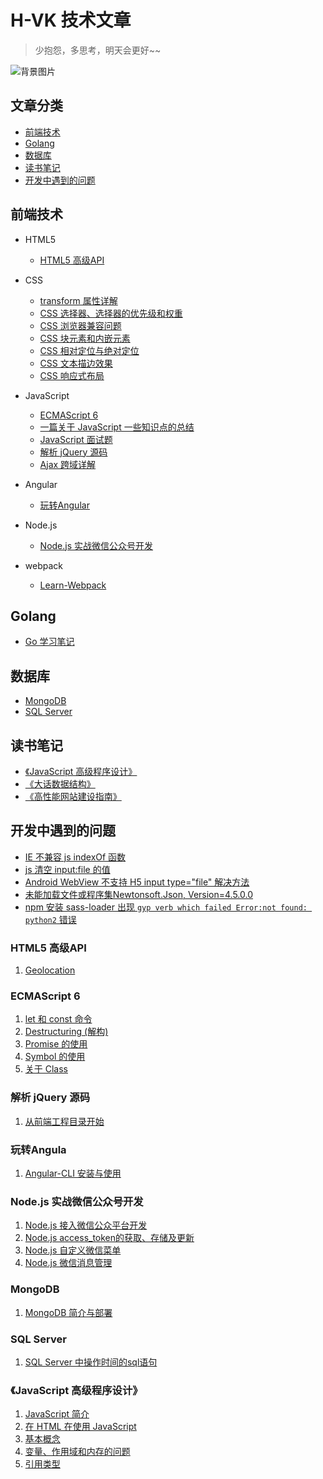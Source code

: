 # H-VK 技术文章  
> 少抱怨，多思考，明天会更好~~

![背景图片](https://github.com/SilenceHVK/Articles/raw/master/assets/images/bgImages/bg2.jpg)    
 
## 文章分类

- [前端技术](#user-content-前端技术) 
- [Golang](#user-content-golang)
- [数据库](#user-content-数据库)
- [读书笔记](#user-content-读书笔记)    
- [开发中遇到的问题](#user-content-开发中遇到的问题)

## 前端技术 

- HTML5
	- [HTML5 高级API](#user-content-html5-高级api) 
	
- CSS
	- [transform 属性详解](https://github.com/SilenceHVK/articles/issues/10)
	- [CSS 选择器、选择器的优先级和权重](https://github.com/SilenceHVK/articles/issues/19)
	- [CSS 浏览器兼容问题](https://github.com/SilenceHVK/articles/issues/23)
	- [CSS 块元素和内嵌元素](https://github.com/SilenceHVK/articles/issues/24)
	- [CSS 相对定位与绝对定位](https://github.com/SilenceHVK/articles/issues/25)
	- [CSS 文本描边效果](https://github.com/SilenceHVK/articles/issues/32)
	- [CSS 响应式布局](https://github.com/SilenceHVK/articles/issues/36)
	
- JavaScript
	- [ECMAScript 6](#ecmascript-6)
	- [一篇关于 JavaScript 一些知识点的总结](https://github.com/SilenceHVK/articles/issues/16)
	- [JavaScript 面试题](https://github.com/SilenceHVK/articles/issues/18)
	- [解析 jQuery 源码](#user-content-解析-jquery-源码)
	- [Ajax 跨域详解](https://github.com/SilenceHVK/articles/issues/35)
- Angular
	- [玩转Angular](#user-content-玩转angula)
- Node.js
	- [Node.js 实战微信公众号开发](#user-content-nodejs-实战微信公众号开发)	
- webpack
	- [Learn-Webpack](https://github.com/SilenceHVK/articles/issues/20)

## Golang

- [Go 学习笔记](https://github.com/SilenceHVK/articles/issues/37)

## 数据库

- [MongoDB](#mongodb)   
- [SQL Server](#sql-server)


## 读书笔记

- [《JavaScript 高级程序设计》](#javascript-高级程序设计)  
- [《大话数据结构》](https://github.com/SilenceHVK/articles/issues/38)
- [《高性能网站建设指南》](https://github.com/SilenceHVK/articles/issues/39)

## 开发中遇到的问题

- [IE 不兼容 js indexOf 函数](https://github.com/SilenceHVK/articles/issues/13)
- [js 清空 input:file 的值](https://github.com/SilenceHVK/articles/issues/14)
- [Android WebView 不支持 H5 input type="file" 解决方法](https://github.com/SilenceHVK/articles/issues/11)
- [未能加载文件或程序集Newtonsoft.Json, Version=4.5.0.0](https://github.com/SilenceHVK/articles/issues/12)
- [npm 安装 sass-loader 出现 ```gyp verb which failed Error:not found: python2``` 错误](https://github.com/SilenceHVK/articles/issues/40)

### HTML5 高级API

1. [Geolocation](https://github.com/SilenceHVK/articles/issues/33)

### ECMAScript 6

1. [let 和 const 命令](https://github.com/SilenceHVK/articles/issues/1)
2. [Destructuring (解构)](https://github.com/SilenceHVK/articles/issues/2)
3. [Promise 的使用](https://github.com/SilenceHVK/articles/issues/27)
4. [Symbol 的使用](https://github.com/SilenceHVK/articles/issues/28)
5. [关于 Class](https://github.com/SilenceHVK/articles/issues/30)

### 解析 jQuery 源码

1. [从前端工程目录开始](https://github.com/SilenceHVK/articles/issues/34)

### 玩转Angula 

1. [Angular-CLI 安装与使用](https://github.com/SilenceHVK/articles/issues/31)

### Node.js 实战微信公众号开发

1. [Node.js 接入微信公众平台开发](https://github.com/SilenceHVK/articles/issues/4)
2. [Node.js access_token的获取、存储及更新](https://github.com/SilenceHVK/articles/issues/5)
3. [Node.js 自定义微信菜单](https://github.com/SilenceHVK/articles/issues/6)
4. [Node.js 微信消息管理](https://github.com/SilenceHVK/articles/issues/7)

### MongoDB

1. [MongoDB 简介与部署](https://github.com/SilenceHVK/articles/issues/3)

### SQL Server  

1. [SQL Server 中操作时间的sql语句](https://github.com/SilenceHVK/articles/issues/17)

### 《JavaScript 高级程序设计》

1. [JavaScript 简介](https://github.com/SilenceHVK/articles/issues/8)
2. [在 HTML 在使用 JavaScript](https://github.com/SilenceHVK/articles/issues/9)
3. [基本概念](https://github.com/SilenceHVK/articles/issues/15)
4. [变量、作用域和内存的问题](https://github.com/SilenceHVK/articles/issues/22)
5. [引用类型](https://github.com/SilenceHVK/articles/issues/29)  
